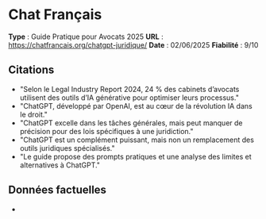 # Chat Français

**Type** : Guide Pratique pour Avocats 2025
**URL** : https://chatfrancais.org/chatgpt-juridique/
**Date** : 02/06/2025
**Fiabilité** : 9/10

## Citations

* "Selon le Legal Industry Report 2024, 24 % des cabinets d’avocats utilisent des outils d’IA générative pour optimiser leurs processus."
* "ChatGPT, développé par OpenAI, est au cœur de la révolution IA dans le droit."
* "ChatGPT excelle dans les tâches générales, mais peut manquer de précision pour des lois spécifiques à une juridiction."
* "ChatGPT est un complément puissant, mais non un remplacement des outils juridiques spécialisés."
* "Le guide propose des prompts pratiques et une analyse des limites et alternatives à ChatGPT."

## Données factuelles

- 

